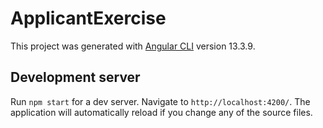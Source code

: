 # ApplicantExercise

This project was generated with [Angular CLI](https://github.com/angular/angular-cli) version 13.3.9.

## Development server

Run `npm start` for a dev server. Navigate to `http://localhost:4200/`. The application will automatically reload if you change any of the source files.